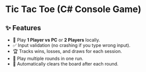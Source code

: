 # Tic Tac Toe (C# Console Game)
## ✨ Features
- 🎲 Play **1 Player vs PC** or **2 Players** locally.  
- ✅ Input validation (no crashing if you type wrong input).  
- 🏆 Tracks wins, losses, and draws for each session.  
- 🔄 Play multiple rounds in one run.  
- 🧹 Automatically clears the board after each round.  


